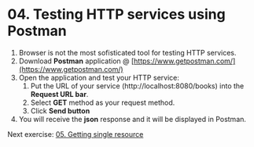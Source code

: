 # 04. Testing HTTP services using Postman

1. Browser is not the most sofisticated tool for testing HTTP services.
2. Download **Postman** application @ [https://www.getpostman.com/](https://www.getpostman.com/)
3. Open the application and test your HTTP service:
	1. Put the URL of your service (http://localhost:8080/books) into the **Request URL bar**.
	2. Select **GET** method as your request method.
	3. Click **Send button**
4. You will receive the **json** response and it will be displayed in Postman.

Next exercise: [05. Getting single resource](https://github.com/jurajtoth/fei-rest/tree/master/05.%20Getting%20single%20resource)
